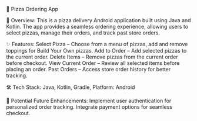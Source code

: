 🍕 Pizza Ordering App

📱 Overview: 
This is a pizza delivery Android application built using Java and Kotlin. The app provides a seamless ordering experience, allowing users to select pizzas, manage their orders, and track past store orders.

✨ Features: 
Select Pizza – Choose from a menu of pizzas, add and remove toppings for Build Your Own pizzas. 
Add to Order – Add selected pizzas to the current order.
Delete Items – Remove pizzas from the current order before checkout.
View Current Order – Review all selected items before placing an order.
Past Orders – Access store order history for better tracking.

🛠️ Tech Stack: 
Java, Kotlin, Gradle, 
Platform: Android

🚀 Potential Future Enhancements: 
Implement user authentication for personalized order tracking.
Integrate payment options for seamless checkout.


